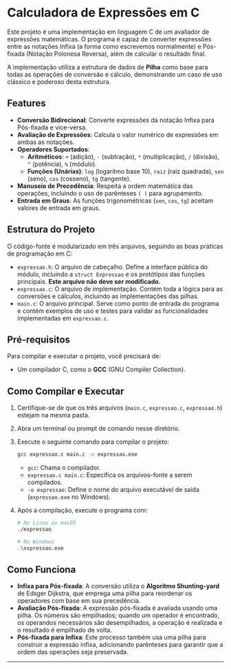 # Calculadora de Expressões em C

Este projeto é uma implementação em linguagem C de um avaliador de expressões matemáticas. O programa é capaz de converter expressões entre as notações Infixa (a forma como escrevemos normalmente) e Pós-fixada (Notação Polonesa Reversa), além de calcular o resultado final.

A implementação utiliza a estrutura de dados de **Pilha** como base para todas as operações de conversão e cálculo, demonstrando um caso de uso clássico e poderoso desta estrutura.

## Features

  - **Conversão Bidirecional**: Converte expressões da notação Infixa para Pós-fixada e vice-versa.
  - **Avaliação de Expressões**: Calcula o valor numérico de expressões em ambas as notações.
  - **Operadores Suportados**:
      - **Aritméticos**: `+` (adição), `-` (subtração), `*` (multiplicação), `/` (divisão), `^` (potência), `%` (módulo).
      - **Funções (Unárias)**: `log` (logaritmo base 10), `raiz` (raiz quadrada), `sen` (seno), `cos` (cosseno), `tg` (tangente).
  - **Manuseio de Precedência**: Respeita a ordem matemática das operações, incluindo o uso de parênteses `( )` para agrupamento.
  - **Entrada em Graus**: As funções trigonométricas (`sen`, `cos`, `tg`) aceitam valores de entrada em graus.

## Estrutura do Projeto

O código-fonte é modularizado em três arquivos, seguindo as boas práticas de programação em C:

  - `expressao.h`: O arquivo de cabeçalho. Define a interface pública do módulo, incluindo a `struct Expressao` e os protótipos das funções principais. **Este arquivo não deve ser modificado.**
  - `expressao.c`: O arquivo de implementação. Contém toda a lógica para as conversões e cálculos, incluindo as implementações das pilhas.
  - `main.c`: O arquivo principal. Serve como ponto de entrada do programa e contém exemplos de uso e testes para validar as funcionalidades implementadas em `expressao.c`.

## Pré-requisitos

Para compilar e executar o projeto, você precisará de:

  - Um compilador C, como o **GCC** (GNU Compiler Collection).

## Como Compilar e Executar

1.  Certifique-se de que os três arquivos (`main.c`, `expressao.c`, `expressao.h`) estejam na mesma pasta.

2.  Abra um terminal ou prompt de comando nesse diretório.

3.  Execute o seguinte comando para compilar o projeto:

    ```bash
    gcc expressao.c main.c -o expressao.exe
    ```

      - `gcc`: Chama o compilador.
      - `expressao.c main.c`: Especifica os arquivos-fonte a serem compilados.
      - `-o expressao`: Define o nome do arquivo executável de saída (`expressao.exe` no Windows).

4.  Após a compilação, execute o programa com:

    ```bash
    # No Linux ou macOS
    ./expressao

    # No Windows
    .\expressao.exe
    ```

## Como Funciona

  - **Infixa para Pós-fixada**: A conversão utiliza o **Algoritmo Shunting-yard** de Edsger Dijkstra, que emprega uma pilha para reordenar os operadores com base em sua precedência.
  - **Avaliação Pós-fixada**: A expressão pós-fixada é avaliada usando uma pilha. Os números são empilhados; quando um operador é encontrado, os operandos necessários são desempilhados, a operação é realizada e o resultado é empilhado de volta.
  - **Pós-fixada para Infixa**: Este processo também usa uma pilha para construir a expressão infixa, adicionando parênteses para garantir que a ordem das operações seja preservada.

-----